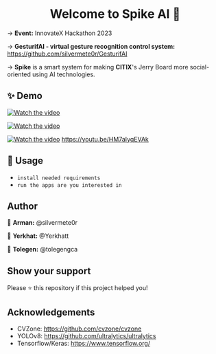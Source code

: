 <h1 align="center">Welcome to Spike AI 👋</h1>

-> **Event:** InnovateX Hackathon 2023

-> **GesturifAI - virtual gesture recognition control system:** https://github.com/silvermete0r/GesturifAI

-> **Spike** is a smart system for making **CITIX**'s Jerry Board more social-oriented using AI technologies.

## ✨ Demo
[![Watch the video](https://img.youtube.com/vi/gFMApU1Y9xo/hqdefault.jpg)](https://youtu.be/gFMApU1Y9xo?si=2xZ29K98gGMpmqmF)

[![Watch the video](https://img.youtube.com/vi/Lw_kOw2dS-w/hqdefault.jpg)](https://youtu.be/Lw_kOw2dS-w?si=LqM6Q_JcSI2B2UQD)

[![Watch the video](http://img.youtube.com/vi/<https://youtu.be/HM7aIyqEVAk>/default.jpg)](https://youtu.be/HM7aIyqEVAk)
https://youtu.be/HM7aIyqEVAk

## 🚀 Usage
- `install needed requirements`
- `run the apps are you interested in`

## Author

👤 **Arman:** @silvermete0r

👤 **Yerkhat:** @Yerkhatt

👤 **Tolegen:** @tolegengca

## Show your support

Please ⭐️ this repository if this project helped you!

## Acknowledgements
- CVZone: https://github.com/cvzone/cvzone
- YOLOv8: https://github.com/ultralytics/ultralytics
- Tensorflow/Keras: https://www.tensorflow.org/

